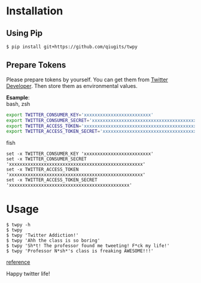 # Installation
## Using Pip
```terminal
$ pip install git+https://github.com/qiugits/twpy
```

## Prepare Tokens
Please prepare tokens by yourself. 
You can get them from [Twitter Developer][Twitter Developer].
Then store them as environmental values.

**Esample**:\
bash, zsh
```bash
export TWITTER_CONSUMER_KEY='xxxxxxxxxxxxxxxxxxxxxxxxx'
export TWITTER_CONSUMER_SECRET='xxxxxxxxxxxxxxxxxxxxxxxxxxxxxxxxxxxxxxxxxxxxxxxxxx'
export TWITTER_ACCESS_TOKEN='xxxxxxxxxxxxxxxxxxxxxxxxxxxxxxxxxxxxxxxxxxxxxxxxxx'
export TWITTER_ACCESS_TOKEN_SECRET='xxxxxxxxxxxxxxxxxxxxxxxxxxxxxxxxxxxxxxxxxxxxx'
```

fish
```fish
set -x TWITTER_CONSUMER_KEY 'xxxxxxxxxxxxxxxxxxxxxxxxx'
set -x TWITTER_CONSUMER_SECRET 'xxxxxxxxxxxxxxxxxxxxxxxxxxxxxxxxxxxxxxxxxxxxxxxxxx'
set -x TWITTER_ACCESS_TOKEN 'xxxxxxxxxxxxxxxxxxxxxxxxxxxxxxxxxxxxxxxxxxxxxxxxxx'
set -x TWITTER_ACCESS_TOKEN_SECRET 'xxxxxxxxxxxxxxxxxxxxxxxxxxxxxxxxxxxxxxxxxxxxx'
```


# Usage
```
$ twpy -h
$ twpy
$ twpy 'Twitter Addiction!'
$ twpy 'Ahh the class is so boring'
$ twpy 'Sh*t! The professor found me tweeting! F*ck my life!'
$ twpy 'Professor N*sh*'s class is freaking AWESOME!!!'
```

[reference](https://twitter.com/YasuharuNishi/status/958213927053099008)

Happy twitter life!


[Twitter Developer]: https://developer.twitter.com

